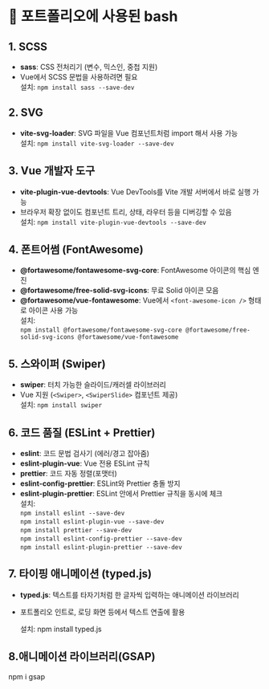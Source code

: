 # 📘 포트폴리오에 사용된 bash

## 1. SCSS

- **sass**: CSS 전처리기 (변수, 믹스인, 중첩 지원)
- Vue에서 SCSS 문법을 사용하려면 필요  
  설치: `npm install sass --save-dev`

## 2. SVG

- **vite-svg-loader**: SVG 파일을 Vue 컴포넌트처럼 import 해서 사용 가능  
  설치: `npm install vite-svg-loader --save-dev`

## 3. Vue 개발자 도구

- **vite-plugin-vue-devtools**: Vue DevTools를 Vite 개발 서버에서 바로 실행 가능
- 브라우저 확장 없이도 컴포넌트 트리, 상태, 라우터 등을 디버깅할 수 있음  
  설치: `npm install vite-plugin-vue-devtools --save-dev`

## 4. 폰트어썸 (FontAwesome)

- **@fortawesome/fontawesome-svg-core**: FontAwesome 아이콘의 핵심 엔진
- **@fortawesome/free-solid-svg-icons**: 무료 Solid 아이콘 모음
- **@fortawesome/vue-fontawesome**: Vue에서 `<font-awesome-icon />` 형태로 아이콘 사용 가능  
  설치:  
  `npm install @fortawesome/fontawesome-svg-core @fortawesome/free-solid-svg-icons @fortawesome/vue-fontawesome`

## 5. 스와이퍼 (Swiper)

- **swiper**: 터치 가능한 슬라이드/캐러셀 라이브러리
- Vue 지원 (`<Swiper>`, `<SwiperSlide>` 컴포넌트 제공)  
  설치: `npm install swiper`

## 6. 코드 품질 (ESLint + Prettier)

- **eslint**: 코드 문법 검사기 (에러/경고 잡아줌)
- **eslint-plugin-vue**: Vue 전용 ESLint 규칙
- **prettier**: 코드 자동 정렬(포맷터)
- **eslint-config-prettier**: ESLint와 Prettier 충돌 방지
- **eslint-plugin-prettier**: ESLint 안에서 Prettier 규칙을 동시에 체크  
   설치:  
   `npm install eslint --save-dev`  
   `npm install eslint-plugin-vue --save-dev`  
   `npm install prettier --save-dev`  
   `npm install eslint-config-prettier --save-dev`  
   `npm install eslint-plugin-prettier --save-dev`

## 7. 타이핑 애니메이션 (typed.js)

- **typed.js**: 텍스트를 타자기처럼 한 글자씩 입력하는 애니메이션 라이브러리

- 포트폴리오 인트로, 로딩 화면 등에서 텍스트 연출에 활용

  설치:
  npm install typed.js

## 8.애니메이션 라이브러리(GSAP)

npm i gsap
